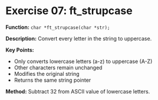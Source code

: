 # Exercise 07: ft_strupcase

**Function:** `char *ft_strupcase(char *str);`

**Description:** Convert every letter in the string to uppercase.

**Key Points:**
- Only converts lowercase letters (a-z) to uppercase (A-Z)
- Other characters remain unchanged
- Modifies the original string
- Returns the same string pointer

**Method:** Subtract 32 from ASCII value of lowercase letters.
